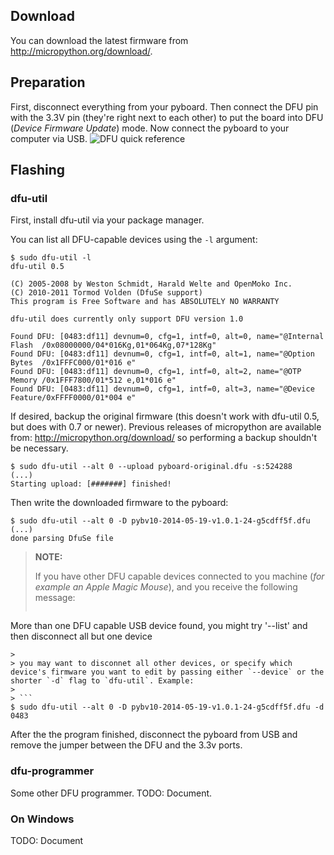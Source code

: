 ## Download

You can download the latest firmware from http://micropython.org/download/.

## Preparation

First, disconnect everything from your pyboard. Then connect the DFU pin with the 3.3V pin (they're right next to each other) to put the board into DFU (*Device Firmware Update*) mode. Now connect the pyboard to your computer via USB.
![DFU quick reference](wiki/images/pybv10b-DFU_quick_ref.png)

## Flashing

### dfu-util

First, install dfu-util via your package manager.

You can list all DFU-capable devices using the `-l` argument:

```
$ sudo dfu-util -l
dfu-util 0.5

(C) 2005-2008 by Weston Schmidt, Harald Welte and OpenMoko Inc.
(C) 2010-2011 Tormod Volden (DfuSe support)
This program is Free Software and has ABSOLUTELY NO WARRANTY

dfu-util does currently only support DFU version 1.0

Found DFU: [0483:df11] devnum=0, cfg=1, intf=0, alt=0, name="@Internal Flash  /0x08000000/04*016Kg,01*064Kg,07*128Kg"
Found DFU: [0483:df11] devnum=0, cfg=1, intf=0, alt=1, name="@Option Bytes  /0x1FFFC000/01*016 e"
Found DFU: [0483:df11] devnum=0, cfg=1, intf=0, alt=2, name="@OTP Memory /0x1FFF7800/01*512 e,01*016 e"
Found DFU: [0483:df11] devnum=0, cfg=1, intf=0, alt=3, name="@Device Feature/0xFFFF0000/01*004 e"
```

If desired, backup the original firmware (this doesn't work with dfu-util 0.5, but does with 0.7 or newer).
Previous releases of micropython are available from: http://micropython.org/download/ so performing a backup shouldn't be necessary.

```
$ sudo dfu-util --alt 0 --upload pyboard-original.dfu -s:524288
(...)
Starting upload: [#######] finished!
```

Then write the downloaded firmware to the pyboard:

```
$ sudo dfu-util --alt 0 -D pybv10-2014-05-19-v1.0.1-24-g5cdff5f.dfu 
(...)
done parsing DfuSe file
```

> **NOTE:**
>
> If you have other DFU capable devices connected to you machine (*for example an Apple Magic Mouse*), and you receive the following message:
>
> ```
More than one DFU capable USB device found, you might try '--list' and then disconnect all but one device
```
>
> you may want to disconnet all other devices, or specify which device's firmware you want to edit by passing either `--device` or the shorter `-d` flag to `dfu-util`. Example:
>
> ```
$ sudo dfu-util --alt 0 -D pybv10-2014-05-19-v1.0.1-24-g5cdff5f.dfu -d 0483
```

After the the program finished, disconnect the pyboard from USB and remove the jumper between the DFU and the 3.3v ports.

### dfu-programmer

Some other DFU programmer. TODO: Document.

### On Windows

TODO: Document
